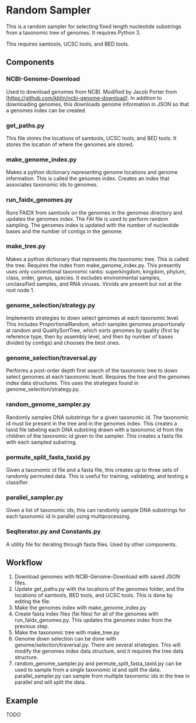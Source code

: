 # Random Sampler
This is a random sampler for selecting fixed length nucleotide substrings from a taxonomic tree of genomes.  It requires Python 3.

This requires samtools, UCSC tools, and BED tools.

## Components

### NCBI-Genome-Download
Used to download genomes from NCBI.  Modified by Jacob Porter from [https://github.com/kblin/ncbi-genome-download].  In addition to downloading genomes, this downloads genome information in JSON so that a genomes index can be created.

### get_paths.py
This file stores the locations of samtools, UCSC tools, and BED tools.  It stores the location of where the genomes are stored.

### make_genome_index.py
Makes a python dictionary representing genome locations and genome information.  This is called the genomes index.  Creates an index that associates taxonomic ids to genomes.

### run_faidx_genomes.py
Runs FAIDX from samtools on the genomes in the genomes directory and updates the genomes index.  The FAI file is used to perform random sampling. The genomes index is updated with the number of nucleotide bases and the number of contigs in the genome.

### make_tree.py
Makes a python dictionary that represents the taxonomic tree.  This is called the tree. Requires the index from make_genome_index.py.  This presently uses only conventional taxonomic ranks: superkingdom, kingdom, phylum, class, order, genus, species.  It excludes environmental samples, unclassified samples, and RNA viruses.  Viroids are present but not at the root node 1.

### genome_selection/strategy.py
Implements strategies to down select genomes at each taxonomic level.  This includes ProportionalRandom, which samples genomes proportionaly at random and QualitySortTree, which sorts genomes by quality (first by reference type, then by assembly level, and then by number of bases divided by contigs) and chooses the best ones.

### genome_selection/traversal.py
Performs a post-order depth first search of the taxonomic tree to down select genomes at each taxonomic level.  Requires the tree and the genomes index data structures.  This uses the strategies found in genome_selection/strategy.py.

### random_genome_sampler.py
Randomly samples DNA substrings for a given taxonomic id.  The taxonomic id must be present in the tree and in the genomes index.
This creates a taxid file labeling each DNA substring drawn with a taxonomic id from the children of the taxonomic id given to the sampler.
This creates a fasta file with each sampled substring.

### permute_split_fasta_taxid.py
Given a taxonomic id file and a fasta file, this creates up to three sets of randomly permuted data.  This is useful for training, validating, and testing a classifier.

### parallel_sampler.py
Given a list of taxonomic ids, this can randomly sample DNA substrings for each taxonomic id in parallel using multiprocessing.

### SeqIterator.py and Constants.py
A utility file for iterating through fasta files.  Used by other components.

## Workflow

1. Download genomes with NCBI-Genome-Download with saved JSON files.
2. Update get_paths.py with the locations of the genomes folder, and the locations of samtools, BED tools, and UCSC tools.  This is done by editing the file.
3. Make the genomes index with make_genome_index.py
4. Create fasta index files (fai files) for all of the genomes with run_faidx_genomes.py.  This updates the genomes index from the previous step.
5. Make the taxonomic tree with make_tree.py
6. Genome down selection can be done with genome/selection/traversal.py.  There are several strategies.  This will modify the genomes index data structure, and it requires the tree data structure.
7. random_genome_sampler.py and permute_split_fasta_taxid.py can be used to sample from a single taxonomic id and split the data.  parallel_sampler.py can sample from multiple taxonomic ids in the tree in parallel and will split the data.
 
## Example

TODO
